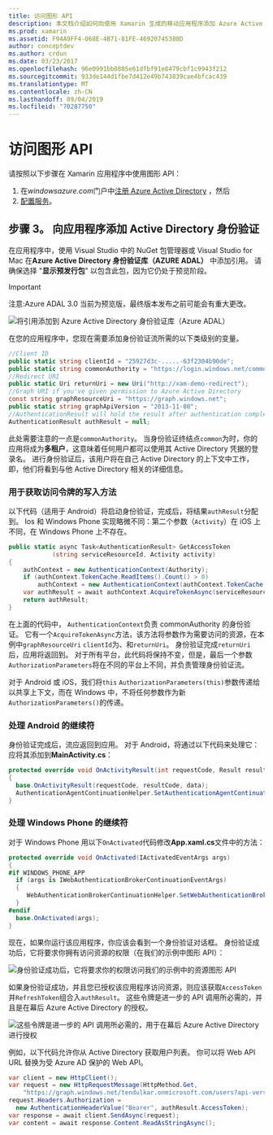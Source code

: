 ```yaml
---
title: 访问图形 API
description: 本文档介绍如何向使用 Xamarin 生成的移动应用程序添加 Azure Active Directory 身份验证。
ms.prod: xamarin
ms.assetid: F94A9FF4-068E-4B71-81FE-46920745380D
author: conceptdev
ms.author: crdun
ms.date: 03/23/2017
ms.openlocfilehash: 96e0991bb0805e61dfbf91e8479cbf1c9943f212
ms.sourcegitcommit: 933de144d1fbe7d412e49b743839cae4bfcac439
ms.translationtype: MT
ms.contentlocale: zh-CN
ms.lasthandoff: 09/04/2019
ms.locfileid: "70287750"
---
```

# <a name="accessing-the-graph-api"></a>访问图形 API

请按照以下步骤在 Xamarin 应用程序中使用图形 API：

1. 在*windowsazure.com*门户中[注册 Azure Active Directory](~/cross-platform/data-cloud/active-directory/get-started/register.md) ，然后
2. [配置服务](~/cross-platform/data-cloud/active-directory/get-started/configure.md)。

## <a name="step-3-adding-active-directory-authentication-to-an-app"></a>步骤 3。 向应用程序添加 Active Directory 身份验证

在应用程序中，使用 Visual Studio 中的 NuGet 包管理器或 Visual Studio for Mac 在**Azure Active Directory 身份验证库（AZURE ADAL）** 中添加引用。
请确保选择 "**显示预发行包**" 以包含此包，因为它仍处于预览阶段。

> [!IMPORTANT]
> 注意:Azure ADAL 3.0 当前为预览版，最终版本发布之前可能会有重大更改。 


![](graph-images/06.-adal-nuget-package.jpg "将引用添加到 Azure Active Directory 身份验证库（Azure ADAL）")

在您的应用程序中，您现在需要添加身份验证流所需的以下类级别的变量。

```csharp
//Client ID
public static string clientId = "25927d3c-.....-63f2304b90de";
public static string commonAuthority = "https://login.windows.net/common"
//Redirect URI
public static Uri returnUri = new Uri("http://xam-demo-redirect");
//Graph URI if you've given permission to Azure Active Directory
const string graphResourceUri = "https://graph.windows.net";
public static string graphApiVersion = "2013-11-08";
//AuthenticationResult will hold the result after authentication completes
AuthenticationResult authResult = null;
```

此处需要注意的一点是`commonAuthority`。 当身份验证终结点`common`为时，你的应用将成为**多租户**，这意味着任何用户都可以使用其 Active Directory 凭据的登录名。 进行身份验证后，该用户将在自己 Active Directory 的上下文中工作，即，他们将看到与他 Active Directory 相关的详细信息。

### <a name="write-method-to-acquire-access-token"></a>用于获取访问令牌的写入方法

以下代码（适用于 Android）将启动身份验证，完成后，将结果`authResult`分配到。 Ios 和 Windows Phone 实现略微不同：第二个参数（`Activity`）在 iOS 上不同，在 Windows Phone 上不存在。

```csharp
public static async Task<AuthenticationResult> GetAccessToken
            (string serviceResourceId, Activity activity)
{
    authContext = new AuthenticationContext(Authority);
    if (authContext.TokenCache.ReadItems().Count() > 0)
        authContext = new AuthenticationContext(authContext.TokenCache.ReadItems().First().Authority);
    var authResult = await authContext.AcquireTokenAsync(serviceResourceId, clientId, returnUri, new AuthorizationParameters(activity));
    return authResult;
}  
```

在上面的代码中， `AuthenticationContext`负责 commonAuthority 的身份验证。 它有一个`AcquireTokenAsync`方法，该方法将参数作为需要访问的资源，在本例中`graphResourceUri` `clientId`为、和`returnUri`。 身份验证完成`returnUri`后，应用将返回到。 对于所有平台，此代码将保持不变，但是，最后一个参数`AuthorizationParameters`将在不同的平台上不同，并负责管理身份验证流。

对于 Android 或 iOS，我们将`this` `AuthorizationParameters(this)`参数传递给以共享上下文，而在 Windows 中，不将任何参数作为新`AuthorizationParameters()`的传递。

### <a name="handle-continuation-for-android"></a>处理 Android 的继续符

身份验证完成后，流应返回到应用。 对于 Android，将通过以下代码来处理它：应将其添加到**MainActivity.cs**：


```csharp
protected override void OnActivityResult(int requestCode, Result resultCode, Intent data)
{
  base.OnActivityResult(requestCode, resultCode, data);
  AuthenticationAgentContinuationHelper.SetAuthenticationAgentContinuationEventArgs(requestCode, resultCode, data);
}
```

### <a name="handle-continuation-for-windows-phone"></a>处理 Windows Phone 的继续符

对于 Windows Phone 用以下`OnActivated`代码修改**App.xaml.cs**文件中的方法：

```csharp
protected override void OnActivated(IActivatedEventArgs args)
{
#if WINDOWS_PHONE_APP
  if (args is IWebAuthenticationBrokerContinuationEventArgs)
  {
     WebAuthenticationBrokerContinuationHelper.SetWebAuthenticationBrokerContinuationEventArgs(args as IWebAuthenticationBrokerContinuationEventArgs);
  }
#endif
  base.OnActivated(args);
}
```

现在，如果你运行该应用程序，你应该会看到一个身份验证对话框。
身份验证成功后，它将要求你拥有访问资源的权限（在我们的示例中图形 API）：

![](graph-images/08.-authentication-flow.jpg "身份验证成功后，它将要求你的权限访问我们的示例中的资源图形 API")

如果身份验证成功，并且您已授权该应用程序访问资源，则应该获取`AccessToken`并`RefreshToken`组合入`authResult`。 这些令牌是进一步的 API 调用所必需的，并且是在幕后 Azure Active Directory 的授权。

![](graph-images/07.-access-token-for-authentication.jpg "这些令牌是进一步的 API 调用所必需的，用于在幕后 Azure Active Directory 进行授权")

例如，以下代码允许你从 Active Directory 获取用户列表。 你可以将 Web API URL 替换为受 Azure AD 保护的 Web API。

```csharp
var client = new HttpClient();
var request = new HttpRequestMessage(HttpMethod.Get,
    "https://graph.windows.net/tendulkar.onmicrosoft.com/users?api-version=2013-04-05");
request.Headers.Authorization =
  new AuthenticationHeaderValue("Bearer", authResult.AccessToken);
var response = await client.SendAsync(request);
var content = await response.Content.ReadAsStringAsync();
```

